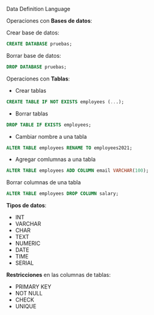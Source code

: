 Data Definition Language

Operaciones con **Bases de datos**: 

Crear base de datos:

````sql
CREATE DATABASE pruebas;
````

Borrar base de datos:

````sql
DROP DATABASE pruebas;
````



Operaciones con **Tablas**:

- Crear tablas

````sql
CREATE TABLE IF NOT EXISTS employees (...);
````

- Borrar tablas

````sql
DROP TABLE IF EXISTS employees;
````

- Cambiar nombre a una tabla

````sql
ALTER TABLE employees RENAME TO employees2021;
````

- Agregar comlumnas a una tabla

````sql
ALTER TABLE employees ADD COLUMN email VARCHAR(100);
````

Borrar columnas de una tabla

````sql
ALTER TABLE employees DROP COLUMN salary;
````


**Tipos de datos**:

- INT
- VARCHAR
- CHAR
- TEXT
- NUMERIC
-  DATE
- TIME
- SERIAL

**Restricciones** en las columnas de tablas:

- PRIMARY KEY
- NOT NULL 
- CHECK
- UNIQUE

